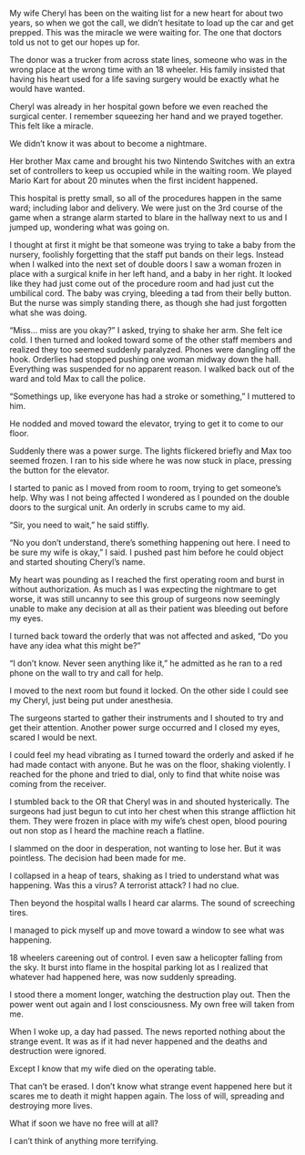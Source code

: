 My wife Cheryl has been on the waiting list for a new heart for about two years, so when we got the call, we didn’t hesitate to load up the car and get prepped. This was the miracle we were waiting for. The one that doctors told us 
not to get our hopes up for. 

The donor was a trucker from across state lines, someone who was in the wrong place at the wrong time with an 18 wheeler. His family insisted that having his heart used for a life saving surgery would be exactly what he would have wanted. 

Cheryl was already in her hospital gown before we even reached the surgical center. I remember squeezing her hand and we prayed together. This felt like a miracle. 

We didn’t know it was about to become a nightmare. 

Her brother Max came and brought his two Nintendo Switches with an extra set of controllers to keep us occupied while in the waiting room. We played Mario Kart for about 20 minutes when the first incident happened. 

This hospital is pretty small, so all of the procedures happen in the same ward; including labor and delivery. We were just on the 3rd course of the game when a strange alarm started to blare in the hallway next to us and I jumped up, wondering what was going on. 

I thought at first it might be that someone was trying to take a baby from the nursery, foolishly forgetting that the staff put bands on their legs. Instead when I walked into the next set of double doors I saw a woman frozen in place with a surgical knife in her left hand, and a baby in her right. It looked like they had just come out of the procedure room and had just cut the umbilical cord. The baby was crying, bleeding a tad from their belly button. But the nurse was simply standing there, as though she had just forgotten what she was doing. 

“Miss… miss are you okay?” I asked, trying to shake her arm. She felt ice cold. I then turned and looked toward some of the other staff members and realized they too seemed suddenly paralyzed. Phones were dangling off the hook. Orderlies had stopped pushing one woman midway down the hall.  Everything was suspended for no apparent reason. I walked back out of the ward and told Max to call the police. 

“Somethings up, like everyone has had a stroke or something,” I muttered to him. 

He nodded and moved toward the elevator, trying to get it to come to our floor. 

Suddenly there was a power surge. The lights flickered briefly and Max too seemed frozen. I ran to his side where he was now stuck in place, pressing the button for the elevator. 

I started to panic as I moved from room to room, trying to get someone’s help. Why was I not being affected I wondered as I pounded on the double doors to the surgical unit. An orderly in scrubs came to my aid. 

“Sir, you need to wait,” he said stiffly. 

“No you don’t understand, there’s something happening out here. I need to be sure my wife is okay,” I said. I pushed past him before he could object and started shouting Cheryl’s name. 

My heart was pounding as I reached the first operating room and burst in without authorization. As much as I was expecting the nightmare to get worse, it was still uncanny to see this group of surgeons now seemingly unable to make any decision at all as their patient was bleeding out before my eyes. 

I turned back toward the orderly that was not affected and asked, “Do you have any idea what this might be?” 

“I don’t know. Never seen anything like it,” he admitted as he ran to a red phone on the wall to try and call for help. 

I moved to the next room but found it locked. On the other side I could see my Cheryl, just being put under anesthesia. 

The surgeons started to gather their instruments and I shouted to try and get their attention. Another power surge occurred and I closed my eyes, scared I would be next. 

I could feel my head vibrating as I turned toward the orderly and asked if he had made contact with anyone. But he was on the floor, shaking violently. I reached for the phone and tried to dial, only to find that white noise was coming from the receiver. 

I stumbled back to the OR that Cheryl was in and shouted hysterically. The surgeons had just begun to cut into her chest when this strange affliction hit them. They were frozen in place with my wife’s chest open, blood pouring out non stop as I heard the machine reach a flatline. 

I slammed on the door in desperation, not wanting to lose her. But it was pointless. The decision had been made for me. 

I collapsed in a heap of tears, shaking as I tried to understand what was happening. Was this a virus? A terrorist attack? I had no clue. 

Then beyond the hospital walls I heard car alarms. The sound of screeching tires. 

I managed to pick myself up and move toward a window to see what was happening. 

18 wheelers careening out of control. I even saw a helicopter falling from the sky. It burst into flame in the hospital parking lot as I realized that whatever had happened here, was now suddenly spreading. 

I stood there a moment longer, watching the destruction play out. Then the power went out again and I lost consciousness. My own free will taken from me. 

When I woke up, a day had passed. The news reported nothing about the strange event. It was as if it had never happened and the deaths and destruction were ignored. 

Except I know that my wife died on the operating table. 

That can’t be erased. I don’t know what strange event happened here but it scares me to death it might happen again. The loss of will, spreading and destroying more lives. 

What if soon we have no free will at all?

I can’t think of anything more terrifying.